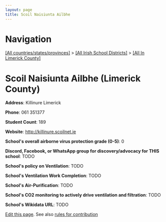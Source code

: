 ```yaml
---
layout: page
title: Scoil Naisiunta Ailbhe
---
```

# Navigation

[[All countries/states/provinces]](../../..) > [[All Irish School Districts]](../..) > [[All In Limerick County]](..)

# Scoil Naisiunta Ailbhe (Limerick County)

**Address**: Killinure Limerick

**Phone**: 061 351377

**Student Count**: 189

**Website**: <http://killinure.scoilnet.ie>

**School's overall airborne virus protection grade (0-5)**: 0

**Discord, Facebook, or WhatsApp group for discovery/advocacy for THIS school**: TODO

**School's policy on Ventilation**: TODO

**School's Ventilation Work Completion**: TODO

**School's Air-Purification**: TODO

**School's CO2 monitoring to actively drive ventilation and filtration**: TODO

**School's Wikidata URL**: TODO


[Edit this page](https://github.com/ventilate-schools/Ireland/edit/main/./Limerick_County/Scoil_Naisiunta_Ailbhe.md). See also [rules for contribution](../../../contribution-rules/)